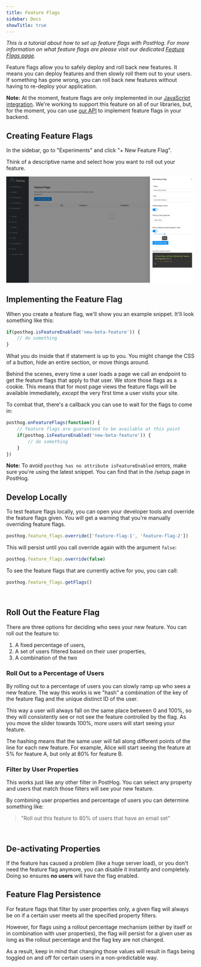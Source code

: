 ```yaml
---
title: Feature Flags
sidebar: Docs
showTitle: true
---
```


_This is a tutorial about how to set up feature flags with PostHog. For more information on what feature flags are please visit our dedicated [Feature Flags page](/docs/features/feature-flags)._<br />

Feature flags allow you to safely deploy and roll back new features. It means you can deploy features and then slowly roll them out to your users. If something has gone wrong, you can roll back new features without having to re-deploy your application.

**Note:** At the moment, feature flags are only implemented in our [JavaScript integration](/docs/integrations/js-integration#feature-flags). We're working to support this feature on all of our libraries, but, for the moment, you can use [our API](/docs/api/overview#feature-flags) to implement feature flags in your backend.

## Creating Feature Flags

In the sidebar, go to "Experiments" and click "+ New Feature Flag".

Think of a descriptive name and select how you want to roll out your feature.

![Create feature flags](../../images/create-feature-flag.png)

## Implementing the Feature Flag

When you create a feature flag, we'll show you an example snippet. It'll look something like this:

```js
if(posthog.isFeatureEnabled('new-beta-feature')) {
    // do something
}
```

What you do inside that if statement is up to you. You might change the CSS of a button, hide an entire section, or move things around.

Behind the scenes, every time a user loads a page we call an endpoint to get the feature flags that apply to that user. We store those flags as a cookie. This means that for most page views the feature flags will be available immediately, *except* the very first time a user visits your site.

To combat that, there's a callback you can use to wait for the flags to come in:

```js
posthog.onFeatureFlags(function() {
    // feature flags are guaranteed to be available at this point
    if(posthog.isFeatureEnabled('new-beta-feature')) {
        // do something
    }
})
```

**Note:** To avoid `posthog has no attribute isFeatureEnabled` errors, make sure you're using the latest snippet. You can find that in the /setup page in PostHog.

## Develop Locally

To test feature flags locally, you can open your developer tools and override the feature flags given. You will get a warning that you're manually overriding feature flags.

```js
posthog.feature_flags.override(['feature-flag-1', 'feature-flag-2'])
```

This will persist until you call override again with the argument `false`:

```js
posthog.feature_flags.override(false)
```

To see the feature flags that are currently active for you, you can call:

```js
posthog.feature_flags.getFlags()
```

<br>

## Roll Out the Feature Flag

There are three options for deciding who sees your new feature. You can roll out the feature to:

1. A fixed percentage of users,
1. A set of users filtered based on their user properties,
1. A combination of the two

### Roll Out to a Percentage of Users

By rolling out to a percentage of users you can slowly ramp up who sees a new feature. The way this works is we "hash" a combination of the key of the feature flag and the unique distinct ID of the user.

This way a user will always fall on the same place between 0 and 100%, so they will consistently see or not see the feature controlled by the flag. As you move the slider towards 100%, more users will start seeing your feature.

The hashing means that the same user will fall along different points of the line for each new feature. For example, Alice will start seeing the feature at 5% for feature A, but only at 80% for feature B.

### Filter by User Properties

This works just like any other filter in PostHog. You can select any property and users that match those filters will see your new feature.

By combining user properties and percentage of users you can determine something like:

> "Roll out this feature to 80% of users that have an email set"

<br>

## De-activating Properties

If the feature has caused a problem (like a huge server load), or you don't need the feature flag anymore, you can disable it instantly and completely. Doing so ensures **no users** will have the flag enabled.

## Feature Flag Persistence

For feature flags that filter by user properties only, a given flag will always be on if a certain user meets all the specified property filters.

However, for flags using a rollout percentage mechanism (either by itself or in combination with user properties), the flag will persist for a given user as long as the rollout percentage and the flag key are not changed. 

As a result, keep in mind that changing those values will result in flags being toggled on and off for certain users in a non-predictable way. 

